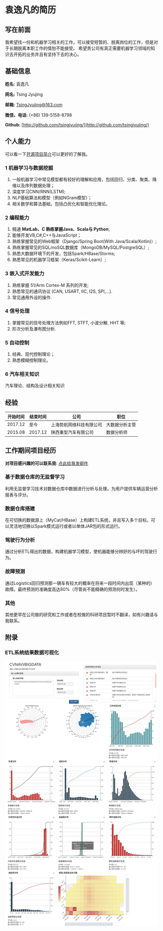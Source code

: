 # 袁逸凡的简历

## 写在前面
我希望找一份和机器学习相关的工作，可以接受短暂的、脱离岗位的工作，但是对于长期脱离本职工作的情恕不能接受。
希望贵公司有真正需要机器学习领域的知识去开拓的业务并且有坚持下去的决心。

## 基础信息
**姓名:** 袁逸凡

**网名:** Tsing Jyujing

**邮箱:** [TsingJyujing@163.com](mailto://TsingJyujing@163.com "TsingJyujing@163.com")

**微信、电话:** (+86) 139-5158-8798

**Github:** [http://github.com/tsingjyujing/](http://github.com/tsingjyujing/)

## 个人能力

可以看一下[开源项目简介](./ProjectIntroduction.md)可以更好的了解我。

### 1 机器学习与数据挖掘
1. 一般机器学习中常见模型都有较好的理解和应用，包括回归、分类、聚类、降维以及序列数据处理；
2. 深度学习CNN/RNN(LSTM);
3. NLP基础算法和模型（例如NGram模型）；
4. 相关数学和算法基础，包括凸优化和智能优化理论。

### 2 编程能力
1. 精通 **MatLab、C 熟练掌握Java、Scala与 Python**;
2. 能够开发VB,C#,C++与JavaScript；
3. 熟练掌握常见的Web框架（Django/Spring Boot(With Java/Scala/Kotlin)）;
4. 熟练掌握常见的SQL/noSQL数据库（MongoDB/MySQL/PostgreSQL）;
5. 熟悉大数据环境下的开发，包括Spark/HBase/Storms;
6. 熟悉常见的机器学习框架（Keras/Scikit-Learn）;

### 3 嵌入式开发能力
1. 熟练掌握 51/Arm Cortex-M 系列的开发;
2. 熟悉常见的通讯协议 (CAN, USART, IIC, I2S, SPI,...).
3. 常见通用外设的操作.

### 4 信号处理
1. 掌握常见的信号处理方法例如FFT, STFT, 小波分解, HHT 等;
2. 阶次分析及瀑布图分析.

### 5 自动控制
1. 经典、现代控制理论；
2. 熟悉模糊控制理论。

### 6 汽车相关知识
汽车理论、结构及设计相关知识

## 经验

|开始时间|结束时间|公司|职位|
|-|-|-|-|
|2017.12|至今|上海势航网络科技有限公司|大数据分析主管|
|2015.08|2017.12|陕西重型汽车有限公司|数据分析师|

## 工作期间项目经历

**对项目感兴趣的可以联系我**: [点此给我发邮件](mailto://TsingJyujing@163.com "TsingJyujing@163.com")

### 基于数据仓库的无监督学习
利用无监督学习技术对数据仓库中数据进行分析与处理，为用户提供车辆运营分析报表与评分。

### 数据仓库搭建
在可切换的数据源上（MyCat/HBase）上构建ETL系统，并且写入多个目标。可以灵活地切换以Spark模式运行或者以单体JAR包的形式运行。

### 驾驶行为分析
通过分析ETL得出的数据，构建机器学习模型，使机器能够分辨好的与坏的驾驶行为。

### 故障预测
通过Logistics回归预测那一辆车有较大的概率在将来一段时间内出现（某种的）故障。最终预测的准确度高达80%（尽管尚不能精确的预测何时发生）。

### 其他
其他更早在公司做的研究和工作或者在校做的科研项目暂时不翻译，如有兴趣请与我联系。

## 附录

### ETL系统结果数据可视化
![结果可视化](img/1212256696.jpg)

